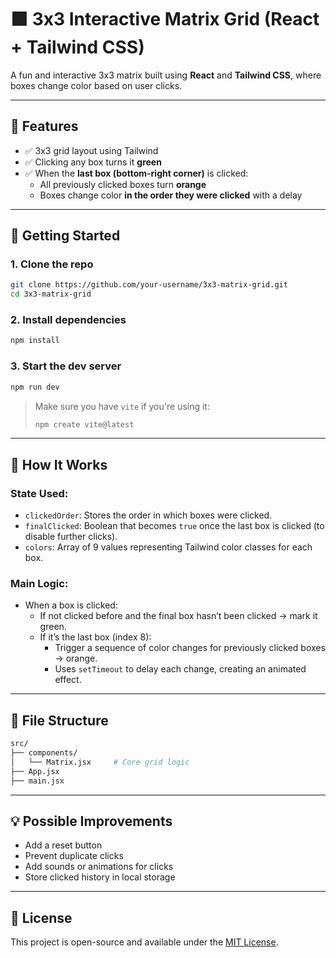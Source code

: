 # 🟩 3x3 Interactive Matrix Grid (React + Tailwind CSS)

A fun and interactive 3x3 matrix built using **React** and **Tailwind CSS**, where boxes change color based on user clicks.

---

## 📌 Features

- ✅ 3x3 grid layout using Tailwind
- ✅ Clicking any box turns it **green**
- ✅ When the **last box (bottom-right corner)** is clicked:
  - All previously clicked boxes turn **orange**
  - Boxes change color **in the order they were clicked** with a delay

---

## 🚀 Getting Started

### 1. Clone the repo

```bash
git clone https://github.com/your-username/3x3-matrix-grid.git
cd 3x3-matrix-grid
```

### 2. Install dependencies

```bash
npm install
```

### 3. Start the dev server

```bash
npm run dev
```

> Make sure you have `vite` if you're using it:
> ```bash
> npm create vite@latest
> ```

---

## 🧠 How It Works

### State Used:

- `clickedOrder`: Stores the order in which boxes were clicked.
- `finalClicked`: Boolean that becomes `true` once the last box is clicked (to disable further clicks).
- `colors`: Array of 9 values representing Tailwind color classes for each box.

### Main Logic:

- When a box is clicked:
  - If not clicked before and the final box hasn’t been clicked → mark it green.
  - If it’s the last box (index 8):
    - Trigger a sequence of color changes for previously clicked boxes → orange.
    - Uses `setTimeout` to delay each change, creating an animated effect.

---

## 📂 File Structure

```bash
src/
├── components/
│   └── Matrix.jsx     # Core grid logic
├── App.jsx
├── main.jsx
```

---
## 💡 Possible Improvements

- Add a reset button
- Prevent duplicate clicks
- Add sounds or animations for clicks
- Store clicked history in local storage

---

## 🪪 License

This project is open-source and available under the [MIT License](LICENSE).
